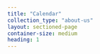 ```yaml
---
title: "Calendar"
collection_type: "about-us"
layout: sectioned-page
container-size: medium
heading: 1
---
```

